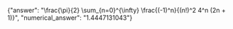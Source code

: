 {"answer": "\\frac{\\pi}{2} \\sum_{n=0}^{\\infty} \\frac{(-1)^n}{(n!)^2 4^n (2n + 1)}", "numerical_answer": "1.4447131043"}